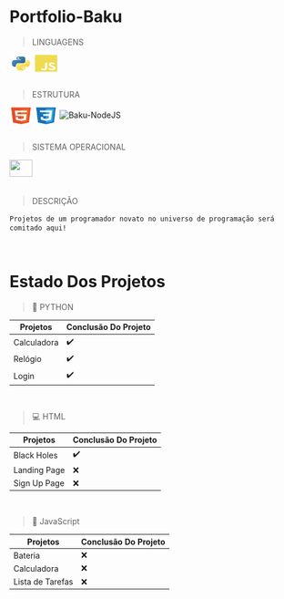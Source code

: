 # Portfolio-Baku
<div align="left">

> LINGUAGENS
<div>
<img align="center" alt="Baku-Python" height="30" width="40" src="https://raw.githubusercontent.com/devicons/devicon/master/icons/python/python-original.svg">
<img align="center" alt="Baku-Js" height="30" width="40" src="https://raw.githubusercontent.com/devicons/devicon/master/icons/javascript/javascript-plain.svg">
</div>

<br>

> ESTRUTURA
<div>
<img align="center" alt="Baku-HTML" height="30" width="40" src="https://raw.githubusercontent.com/devicons/devicon/master/icons/html5/html5-original.svg">
<img align="center" alt="Baku-CSS" height="30" width="40" src="https://raw.githubusercontent.com/devicons/devicon/master/icons/css3/css3-original.svg">
<img aling="center" alt="Baku-NodeJS" height="30" width="40" src="https://cdn.jsdelivr.net/gh/devicons/devicon/icons/nodejs/nodejs-original.svg">
</div>

<br>

> SISTEMA OPERACIONAL
<div>
<img height="30" width="40" src="https://cdn.jsdelivr.net/gh/devicons/devicon/icons/windows8/windows8-original.svg" />
</div>

<br>

> DESCRIÇÃO
```
Projetos de um programador novato no universo de programação será comitado aqui! 
```
</div>

<br>

# Estado Dos Projetos
> 🐍 PYTHON

Projetos | Conclusão Do Projeto
--- | ---
Calculadora | ✔️
Relógio | ✔️
Login | ✔️

<br>

> 💻 HTML

Projetos | Conclusão Do Projeto
--- | ---
Black Holes | ✔️
Landing Page | ❌
Sign Up Page | ❌

<br>

> 📒 JavaScript

Projetos | Conclusão Do Projeto
--- | ---
Bateria | ❌
Calculadora | ❌
Lista de Tarefas | ❌
